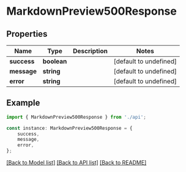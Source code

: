 # MarkdownPreview500Response


## Properties

Name | Type | Description | Notes
------------ | ------------- | ------------- | -------------
**success** | **boolean** |  | [default to undefined]
**message** | **string** |  | [default to undefined]
**error** | **string** |  | [default to undefined]

## Example

```typescript
import { MarkdownPreview500Response } from './api';

const instance: MarkdownPreview500Response = {
    success,
    message,
    error,
};
```

[[Back to Model list]](../README.md#documentation-for-models) [[Back to API list]](../README.md#documentation-for-api-endpoints) [[Back to README]](../README.md)
